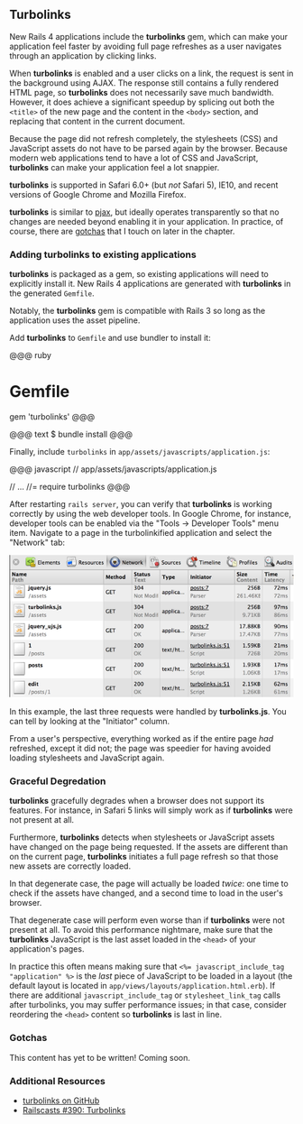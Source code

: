 ## <a id="turbolinks"></a>Turbolinks

<!-- TODO: Make sure this stays true -->
New Rails 4 applications include the **turbolinks** gem, which can make your
application feel faster by avoiding full page refreshes as a user navigates
through an application by clicking links.

When **turbolinks** is enabled and a user clicks on a link, the request is sent
in the background using AJAX. The response still contains a fully rendered HTML
page, so **turbolinks** does not necessarily save much bandwidth.  However, it
does achieve a significant speedup by splicing out both the `<title>` of the
new page and the content in the `<body>` section, and replacing that content in
the current document.

Because the page did not refresh completely, the stylesheets (CSS) and
JavaScript assets do not have to be parsed again by the browser. Because modern
web applications tend to have a lot of CSS and JavaScript, **turbolinks** can
make your application feel a lot snappier.

**turbolinks** is supported in Safari 6.0+ (but *not* Safari 5), IE10, and
recent versions of Google Chrome and Mozilla Firefox.

**turbolinks** is similar to [pjax](http://pjax.heroku.com/), but ideally
operates transparently so that no changes are needed beyond enabling it in your
application. In practice, of course, there are [gotchas](#turbolinks-gotchas)
that I touch on later in the chapter.

### Adding turbolinks to existing applications

**turbolinks** is packaged as a gem, so existing applications will need to
explicitly install it. New Rails 4 applications are generated with **turbolinks**
in the generated `Gemfile`.

Notably, the **turbolinks** gem is compatible with Rails 3 so long as the
application uses the asset pipeline.

Add **turbolinks** to `Gemfile` and use bundler to install it:

@@@ ruby
# Gemfile
gem 'turbolinks'
@@@

<p></p>

@@@ text
$ bundle install
@@@

Finally, include `turbolinks` in `app/assets/javascripts/application.js`:

@@@ javascript
// app/assets/javascripts/application.js

// ...
//= require turbolinks
@@@

After restarting `rails server`, you can verify that **turbolinks** is working
correctly by using the web developer tools. In Google Chrome, for instance,
developer tools can be enabled via the "Tools -> Developer Tools" menu item.
Navigate to a page in the turbolinkified application and select the "Network"
tab:

![turbolinks in action](../images/turbolinks_in_action.png)

In this example, the last three requests were handled by **turbolinks.js**. You
can tell by looking at the "Initiator" column.

From a user's perspective, everything worked as if the entire page *had*
refreshed, except it did not; the page was speedier for having avoided
loading stylesheets and JavaScript again.

### Graceful Degredation

**turbolinks** gracefully degrades when a browser does not support its features.
For instance, in Safari 5 links will simply work as if **turbolinks** were
not present at all.

Furthermore, **turbolinks** detects when stylesheets or JavaScript assets have
changed on the page being requested. If the assets are different than on the
current page, **turbolinks** initiates a full page refresh so that those
new assets are correctly loaded.

In that degenerate case, the page will actually be loaded *twice*: one time to
check if the assets have changed, and a second time to load in the user's
browser.

That degenerate case will perform even worse than if **turbolinks** were not
present at all. To avoid this performance nightmare, make sure that the
**turbolinks** JavaScript is the last asset loaded in the `<head>` of your
application's pages.

In practice this often means making sure that `<%= javascript_include_tag
"application" %>` is the *last* piece of JavaScript to be loaded in a layout
(the default layout is located in `app/views/layouts/application.html.erb`).
If there are additional `javascript_include_tag` or `stylesheet_link_tag` calls
after turbolinks, you may suffer performance issues; in that case, consider
reordering the `<head>` content so **turbolinks** is last in line.

### <a id="turbolinks-gotchas"></a>Gotchas

This content has yet to be written! Coming soon.

### Additional Resources

* [turbolinks on GitHub](https://github.com/rails/turbolinks)
* [Railscasts #390: Turbolinks](http://railscasts.com/episodes/390-turbolinks)
